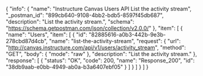{
  "info": {
    "name": "Instructure Canvas Users API List the activity stream",
    "_postman_id": "899cb640-9108-4bb2-bdb5-8597f45db687",
    "description": "List the activity stream.",
    "schema": "https://schema.getpostman.com/json/collection/v2.0.0/"
  },
  "item": [
    {
      "name": "Users",
      "item": [
        {
          "id": "82885616-a0b3-442b-9e3b-278cbd87d4cb",
          "name": "list-the-activity-stream",
          "request": {
            "url": "http://canvas.instructure.com/api/v1/users/activity_stream",
            "method": "GET",
            "body": {
              "mode": "raw"
            },
            "description": "List the activity stream."
          },
          "response": [
            {
              "status": "OK",
              "code": 200,
              "name": "Response_200",
              "id": "38db9aab-e0bb-4949-ab0a-b3a6407ebf05"
            }
          ]
        }
      ]
    }
  ]
}